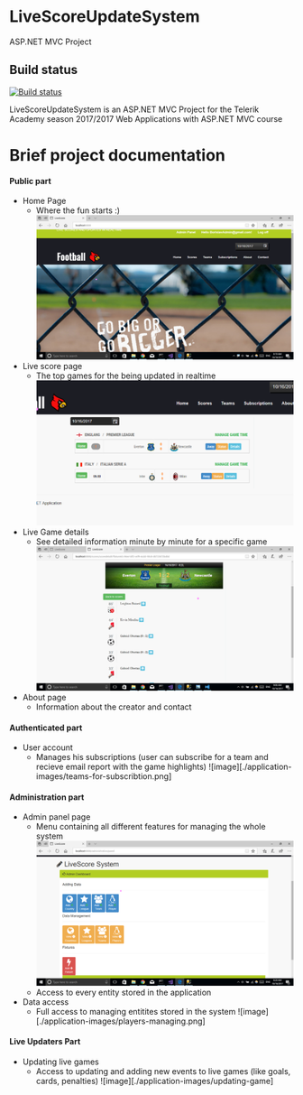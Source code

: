 # LiveScoreUpdateSystem
ASP.NET MVC Project

## Build status
[![Build status](https://ci.appveyor.com/api/projects/status/97o4855nob8687lt?svg=true)](https://ci.appveyor.com/project/BorislavBorisov/livescoreupdatesystem)

LiveScoreUpdateSystem is an ASP.NET MVC Project for the Telerik Academy season 2017/2017 Web Applications with ASP.NET MVC course

# Brief project documentation
#### Public part
  - Home Page
    - Where the fun starts :) 
    ![image](./application-images/home-page.png)
  - Live score page
    - The top games for the being updated in realtime
    ![image](./application-images/live-games-2.png)
  - Live Game details
    - See detailed information minute by minute for a specific game
    ![image](./application-images/game-details.png)
  - About page
    - Information about the creator and contact
#### Authenticated part
 - User account
    - Manages his subscriptions (user can subscribe for a team and recieve email report with the game highlights)
    ![image][./application-images/teams-for-subscribtion.png]
#### Administration part
- Admin panel page
   - Menu containing all different features for managing the whole system
   ![image](./application-images/admin-panel.png)
   - Access to every entity stored in the application
- Data access
   - Full access to managing entitites stored in the system
    ![image][./application-images/players-managing.png]
#### Live Updaters Part
- Updating live games
    - Access to updating and adding new events to live games (like goals, cards, penalties)
    ![image][./application-images/updating-game]